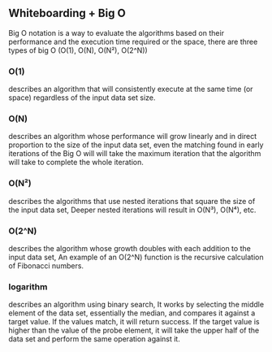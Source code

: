## Whiteboarding + Big O

Big O notation is a way to evaluate the algorithms based on their performance and the execution time required or the space, there are three types of big O (O(1), O(N), O(N²), O(2^N))

### O(1)

describes an algorithm that will consistently execute at the same time (or space) regardless of the input data set size.

### O(N)

describes an algorithm whose performance will grow linearly and in direct proportion to the size of the input data set, even the matching found in early iterations of the Big O will 
will take the maximum iteration that the algorithm will take to complete the whole iteration.

### O(N²)

describes the algorithms that use nested iterations that square the size of the input data set, Deeper nested iterations will result in O(N³), O(N⁴), etc.

### O(2^N)

describes the algorithm whose growth doubles with each addition to the input data set, An example of an O(2^N) function is the recursive calculation of Fibonacci numbers.

### logarithm 
describes an algorithm using binary search, It works by selecting the middle element of the data set, essentially the median, and compares it against a target value. If the values match, it will return success. If the target value is higher than the value of the probe element, it will take the upper half of the data set and perform the same operation against it.

